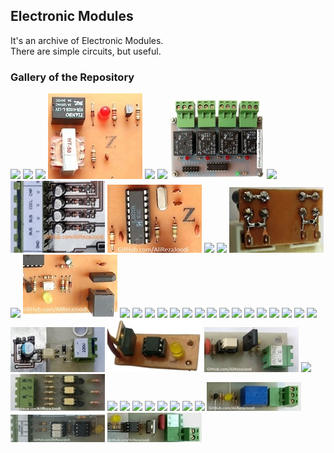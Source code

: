 ## Electronic Modules 
It's an archive of Electronic Modules.  
There are simple circuits, but useful.

### Gallery of the Repository
![](Sensor_MQ_DO/Pictures/Album.jpg)
![](Interfacing_UARTtoUSB_FT232RL/Pictures/Album.jpg)
![](EEPROM_AT24Cx/Pictures/Album.jpg)
![](PhoneLine_Dialer_DTMF/Pictures/Album.jpg)
![](RTC_DS1307_2Layer/Pictures/Album.jpg)
![](Display_GLCD_KS0108_64x128/Pictures/Album.jpg)
![](Relay_4CH/Pictures/Album.jpg)
![](Sensor_LM35_RC-Damper/Pictures/Album.jpg)
![](AnalogMeasure_VoltageSense_Protection/Pictures/Album.jpg)
![](PhoneLine_Detector_DTMF/Pictures/Album.jpg)
![](PowerSupply_NegativeVoltage_ICL7660/Pictures/Album.jpg)
![](MCU_AVR_ATmega328/Pictures/Album.jpg)
![](Protector_GateUsingTVS/Pictures/Album.jpg)
![](IR_Receiver/Pictures/Album.jpg)
![](PhoneLine_Detector_RingTone/Pictures/Album.jpg)
![](Driver_ULN2003_2Layer/Pictures/Album.jpg)
![](MCU_WatchDog/Pictures/Album.jpg)
![](Converter_FrequencyToVoltage/Pictures/Album.jpg)
![](Converter_0-5Vto0-20mA/Pictures/Album.jpg)
![](Detector_PhaseDifference/Pictures/Album.jpg)
![](PowerSupply_ReferenceVoltage_LM336/Pictures/Album.jpg)
![](PowerSupply_Regulator_78xx_HighCurrent/Pictures/Album.jpg)
![](Interfacing_UARTtoUSB_CH340G/Pictures/Album.jpg)
![](Interfacing_UARTtoRS232_1Layer/Pictures/Album.jpg)
![](Interfacing_UARTtoRS232_2Layer/Pictures/Album.jpg)
![](RTC_DS1307_1Layer/Pictures/Album.jpg)
![](Detector_WaterFlow/Pictures/Album.jpg)
![](PowerSupply_Rectifier_2WireTrans_1DC_FullBridge/Pictures/Album.jpg)
![](Sensor_MQ_AO/Pictures/Album.jpg)
![](Driver_Buzzer/Pictures/Album.jpg)
![](Driver_Buzzer/Pictures/Album2.jpg)
![](AcLine_PhaseDetector_1Phase/Pictures/Album.jpg)
![](ACLine_Trigger_MOC30xx/Pictures/Album.jpg)
![](ACLine_Trigger_PC817/Pictures/Album.jpg)
![](RF_NRF24L01/Pictures/Album.jpg)
![](AcLine_ZeroCrossingDetector_3Phase_Model1/Pictures/Album.jpg)
![](Display_LCD16x2/Pictures/Album.jpg)
![](Interfacing_USBtoRS422/Pictures/Album.jpg)
![](IR_Sender/Pictures/Album.jpg)
![](PowerSupply_DCtoDC_Flyback/Pictures/Album.jpg)
![](PowerSupply_Regulator_LM2576/Pictures/Album.jpg)
![](RF_ASK_Receiver_RR3-XXX/Pictures/Album.jpg)
![](RF_ASK_Transmitter_TX-13952/Pictures/Album.jpg)
![](AnalogInput_CurrentSource_DisableInputWithRelay/Pictures/Album.jpg)
![](Relay_CoilDriver/Pictures/Album.jpg)
![](AcLine_ZeroCrossingDetector_1Phase_Isolated/Pictures/Album.jpg)
![](ACLine_Trigger_MOC30xx/Pictures/Album2.jpg)
